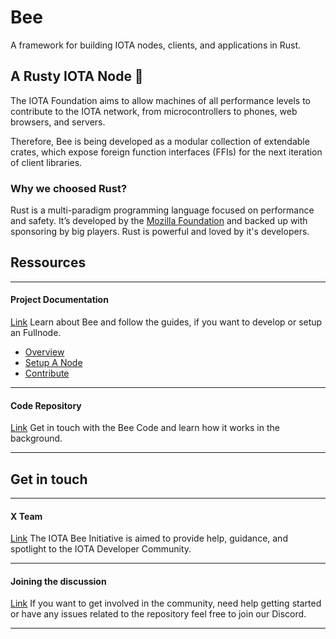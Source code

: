 # Bee

A framework for building IOTA nodes, clients, and applications in Rust.


## A Rusty IOTA Node 🦀
The IOTA Foundation aims to allow machines of all performance levels to contribute to the IOTA network, from microcontrollers to phones, web browsers, and servers.

Therefore, Bee is being developed as a modular collection of extendable crates, which expose foreign function interfaces (FFIs) for the next iteration of client libraries.

### Why we choosed Rust?
Rust is a multi-paradigm programming language focused on performance and safety. It’s developed by the [Mozilla Foundation](https://www.mozilla.org) and backed up with sponsoring by big players. Rust is powerful and loved by it's developers.


## Ressources

---------------
#### **Project Documentation** ####
[Link](https://bee.docs.iota.org/)
Learn about Bee and follow the guides, if you want to develop or setup an Fullnode.

- [Overview](https://bee.docs.iota.org/overview.html)
- [Setup A Node](https://bee.docs.iota.org/node/index.html)
- [Contribute](https://bee.docs.iota.org/contribution.html)

---

#### **Code Repository** ####
[Link](https://github.com/iotaledger/bee)
Get in touch with the Bee Code and learn how it works in the background.

---------------

## Get in touch
---------------
#### **X Team** ####
[Link](https://github.com/iota-community/X-Team_Bee)
The IOTA Bee Initiative is aimed to provide help, guidance, and spotlight to the IOTA Developer Community.

---

#### **Joining the discussion** ####
[Link](https://discord.iota.org/)
If you want to get involved in the community, need help getting started or have any issues related to the repository feel free to join our Discord.

---------------
